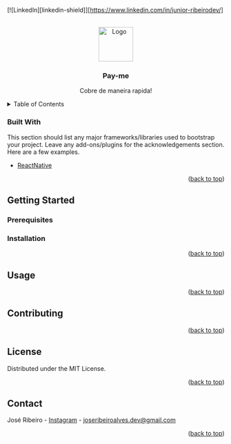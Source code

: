 <div id="top"></div>
 
 
[![LinkedIn][linkedin-shield]][https://www.linkedin.com/in/junior-ribeirodev/]

<!-- PROJECT LOGO -->
<br />
<div align="center">
  <a href="https://github.com/othneildrew/Best-README-Template">
    <img src="https://travelpedia.com.br/wp-content/uploads/2018/09/dinheiro-icon.png" alt="Logo" width="80" height="80">
  </a>

  <h3 align="center">Pay-me</h3>

  <p align="center">
    Cobre de maneira rapida!
    <br />
     
  </p>
</div>

<!-- TABLE OF CONTENTS -->
<details>
  <summary>Table of Contents</summary>
  <ol>
    <li>
      <a href="#about-the-project">About The Project</a>
      <ul>
        <li><a href="#built-with">Built With</a></li>
      </ul>
    </li>
    <li>
      <a href="#getting-started">Getting Started</a>
      <ul>
        <li><a href="#prerequisites">Prerequisites</a></li>
        <li><a href="#installation">Installation</a></li>
      </ul>
    </li>
    <li><a href="#usage">Usage</a></li>
    <li><a href="#roadmap">Roadmap</a></li>
    <li><a href="#contributing">Contributing</a></li>
    <li><a href="#license">License</a></li>
    <li><a href="#contact">Contact</a></li>
  </ol>
</details>

### Built With

This section should list any major frameworks/libraries used to bootstrap your project. Leave any add-ons/plugins for the acknowledgements section. Here are a few examples.

- [ReactNative](https://reactnative.dev/)

<p align="right">(<a href="#top">back to top</a>)</p>

<!-- GETTING STARTED -->

## Getting Started

### Prerequisites

### Installation

<p align="right">(<a href="#top">back to top</a>)</p>


## Usage

<p align="right">(<a href="#top">back to top</a>)</p>

<!-- CONTRIBUTING -->

## Contributing

<p align="right">(<a href="#top">back to top</a>)</p>

<!-- LICENSE -->

## License

Distributed under the MIT License.

<p align="right">(<a href="#top">back to top</a>)</p>

<!-- CONTACT -->

## Contact

José Ribeiro - [Instagram](https://www.instagram.com/juniorribeiro__/) - joseribeiroalves.dev@gmail.com

 

<p align="right">(<a href="#top">back to top</a>)</p>
